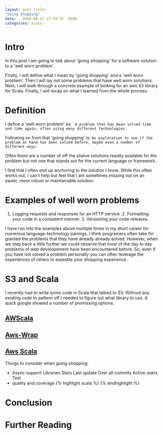 ```yaml
---
layout: post title:
"Going Shopping"
date:   2016-04-27 17:54:57 -0400
categories: scala
---
```



# Intro

In this post I am going to talk about 'going shopping' for a software solution
to a 'well worn problem'.

Firstly, I will define what I mean by 'going shopping' and a 'well worn
problem'. Then I will lay out some problems that have well worn solutions.
Next, I will walk through a concrete example of looking for an aws S3 library
for Scala. Finally, I will recap on what I learned from the whole process.


# Definition

I define a 'well worn problem' as: ``` A problem that has been solved time and
time again, often using many different technologies.```

Following on from that 'going shopping' is: ```An exploration to see if the 
problem at hand has been solved before, maybe even a number of different
ways.```

Often there are a number of off the shelve solutions readily available for the
problem but not one that stands out for the current language or framework.

I find that I often end up anchoring to the solution I know.  While this often
works out, I can't help but feel that I am sometimes missing out on an easier,
more robust or maintainable solution.

# Examples of well worn problems 

1. Logging requests and responses for an HTTP service.  2. Formatting your code
in a consistent manner.  3. Versioning your code releases.


I have run into the examples above multiple times in my short career for
numerous language-technology pairings. I think programers often take for
granted the problems that they have already already solved. However, when we
step back a little further we could observe that most of the day to day
problems of web developement have been encountered before. So, even if you have
not solved a problem personally you can often leverage the experiences of
others to expedite your shopping experience.

# S3 and Scala

I recently had to write some code in Scala that talked to S3. Without any
existing code to pattern off I needed to figure out what library to use.  A
quick google showed a number of promissing options.

## [AWScala](https://github.com/seratch/AWScala)

## [Aws-Wrap](https://dwhjames.github.io/aws-wrap/doc/s3.html)

## [Aws Scala](https://bitbucket.org/atlassian/aws-scala/overview)

Things to consider when going shopping:
* Async support Libraries Stars Last update Over all commits Active users Test
* quality and coverage
{% highlight scala %} {% endhighlight %}

# Conclusion

# Further Reading
[jekyll-docs]: http://jekyllrb.com/docs/home
